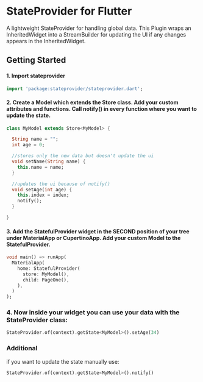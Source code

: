 # StateProvider for Flutter

A lightweight StateProvider for handling global data. This Plugin wraps an InheritedWidget into a StreamBuilder for updating the UI if any changes appears in the InheritedWidget.

## Getting Started


#### 1. Import stateprovider

```dart 
import 'package:stateprovider/stateprovider.dart';
```


#### 2. Create a Model which extends the Store class. Add your custom attributes and functions. Call notify() in every function where you want to update the state.

```dart
class MyModel extends Store<MyModel> {

  String name = "";
  int age = 0; 

  //stores only the new data but doesn't update the ui
  void setName(String name) {
    this.name = name;
  } 

  //updates the ui because of notify()
  void setAge(int age) {
    this.index = index;
    notify();
  }

}
```


#### 3. Add the StatefulProvider widget in the SECOND position of your tree under MaterialApp or CupertinoApp. Add your custom Model to the StatefulProvider.

```dart
void main() => runApp(
  MaterialApp(
    home: StatefulProvider(
      store: MyModel(),
      child: PageOne(),
    ),
  )
);
```


### 4. Now inside your widget you can use your data with the StateProvider class:

```dart
StateProvider.of(context).getState<MyModel>().setAge(34)
```

### Additional

if you want to update the state manually use:

```dart
StateProvider.of(context).getState<MyModel>().notify()
```


